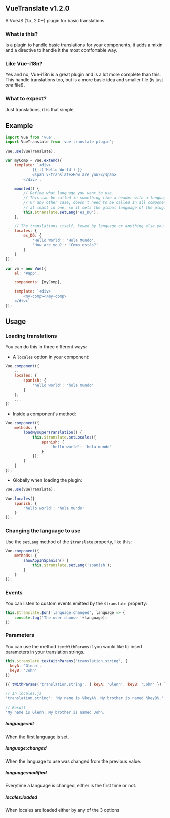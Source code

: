 ## VueTranslate v1.2.0

A VueJS (1.x, 2.0+) plugin for basic translations.

### What is this?

Is a plugin to handle basic translations for your components, it adds a mixin and a directive to handle it the most comfortable way.

### Like Vue-i18n?

Yes and no, Vue-i18n is a great plugin and is a lot more complete than this. This handle translations too, but is a more basic idea and smaller file (is just *one* file!).

### What to expect?

Just translations, it is that simple.

## Example
```js
import Vue from 'vue';
import VueTranslate from 'vue-translate-plugin';

Vue.use(VueTranslate);

var myComp = Vue.extend({
	template: `<div>
	        {{ t('Hello World') }}
	        <span v-translate>How are you?</span>
	    </div>`,

    mounted() {
        // Define what language you want to use.
        // This can be called in something like a header with a language selector menu
        // Or any other case, doesn't need to be called in all components, but
        // at least in one, so it sets the global language of the plugin
    	this.$translate.setLang('es_DO');
    },

    // The translations itself, keyed by language or anything else you one
    locales: {
    	es_DO: {
        	'Hello World': 'Hola Mundo',
        	'How are you?': 'Como estás?'
        }
    }
});

var vm = new Vue({
	el: '#app',

	components: {myComp},

	template: `<div>
	    <my-comp></my-comp>
	</div>`
});
```

## Usage
### Loading translations
You can do this in three different ways:

- A `locales` option in your component:
```js
Vue.component({
	...
	locales: {
		spanish: {
			'hello world': 'hola mundo'
		}
	},
	...
})
```
- Inside a component's method:
```js
Vue.component({
	methods: {
		loadMysuperTranslation() {
			this.$translate.setLocales({
				spanish: {
					'hello world': 'hola mundo'
				}
			});
		}
	}
});
```
- Globally when loading the plugin:
```js
Vue.use(VueTranslate);

Vue.locales({
	spanish: {
		'hello world': 'hola mundo'
	}
});
```

### Changing the language to use

Use the `setLang` method of the `$translate` property, like this:
```js
Vue.component({
	methods: {
		showAppInSpanish() {
			this.$translate.setLang('spanish');
		}
	}
});
```

### Events

You can listen to custom events emitted by the `$translate` property:

```js
this.$translate.$on('language:changed', language => {
	console.log('The user choose '+language);
})
```

### Parameters

You can use the method `textWithParams` if you would like to insert parameters in your translation strings.

```js
this.$translate.textWithParams('translation.string', {
  keyA: 'Glenn',
  keyB: 'John'
})

{{ tWithParams('translation.string', { keyA: 'Glenn', keyB: 'John' }) }}

// In locales.js
'translation.string': 'My name is %keyA%. My brother is named %keyB%.'

// Result
'My name is Glenn. My brother is named John.'
```

##### language:init
When the first language is set.

##### language:changed
When the language to use was changed from the previous value.

##### language:modified
Everytime a language is changed, either is the first time or not.

##### locales:loaded
When locales are loaded either by any of the 3 options
